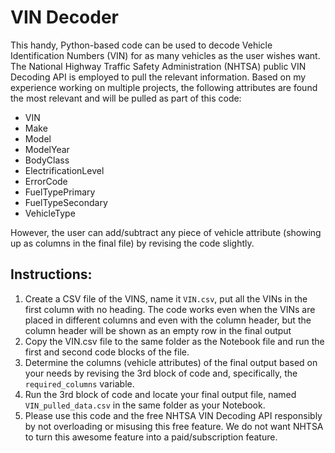 # VIN Decoder
This handy, Python-based code can be used to decode Vehicle Identification Numbers (VIN) for as many vehicles as the user wishes want. The National Highway Traffic Safety Administration (NHTSA) public VIN Decoding API is employed to pull the relevant information. Based on my experience working on multiple projects, the following attributes are found the most relevant and will be pulled as part of this code:
- VIN
- Make
- Model
- ModelYear
- BodyClass
- ElectrificationLevel
- ErrorCode
- FuelTypePrimary
- FuelTypeSecondary
- VehicleType

However, the user can add/subtract any piece of vehicle attribute (showing up as columns in the final file) by revising the code slightly.

## Instructions:
1. Create a CSV file of the VINS, name it `VIN.csv`, put all the VINs in the first column with no heading. The code works even when the VINs are placed in different columns and even with the column header, but the column header will be shown as an empty row in the final output
2. Copy the VIN.csv file to the same folder as the Notebook file and run the first and second code blocks of the file.
3. Determine the columns (vehicle attributes) of the final output based on your needs by revising the 3rd block of code and, specifically, the `required_columns` variable.
4. Run the 3rd block of code and locate your final output file, named `VIN_pulled_data.csv` in the same folder as your Notebook.
5. Please use this code and the free NHTSA VIN Decoding API responsibly by not overloading or misusing this free feature.  We do not want NHTSA to turn this awesome feature into a paid/subscription feature. 
